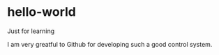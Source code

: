 # hello-world
Just for learning


I am very greatful to Github for developing such a good control system.
